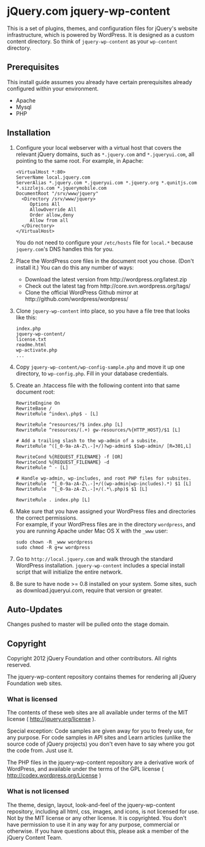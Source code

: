# jQuery.com jquery-wp-content

This is a set of plugins, themes, and configuration files for jQuery's website infrastructure, which is powered by WordPress. It is designed as a custom content directory. So think of `jquery-wp-content` as your `wp-content` directory.

## Prerequisites 

This install guide assumes you already have certain prerequisites already configured within your environment.

* Apache
* Mysql
* PHP

## Installation

1. Configure your local webserver with a virtual host that covers the relevant jQuery domains, such as `*.jquery.com` and `*.jqueryui.com`, all pointing to the same root. For example, in Apache:

    ```
    <VirtualHost *:80>
    ServerName local.jquery.com
    ServerAlias *.jquery.com *.jqueryui.com *.jquery.org *.qunitjs.com *.sizzlejs.com *.jquerymobile.com
    DocumentRoot "/srv/www/jquery"
      <Directory /srv/www/jquery>
         Options All
         AllowOverride All
         Order allow,deny
         Allow from all
      </Directory>
    </VirtualHost>
    ```

    You do not need to configure your `/etc/hosts` file for `local.*` because `jquery.com`'s DNS handles this for you.

1. Place the WordPress core files in the document root you chose. (Don't install it.) You can do this any number of ways:

    <ul>
      <li>Download the latest version from http://wordpress.org/latest.zip</li>
      <li>Check out the latest tag from http://core.svn.wordpress.org/tags/</li>
      <li>Clone the official WordPress Github mirror at http://github.com/wordpress/wordpress/</li>
    </ul>

1. Clone `jquery-wp-content` into place, so you have a file tree that looks like this:

    ```
    index.php
    jquery-wp-content/
    license.txt
    readme.html
    wp-activate.php
    ...
    ```

1. Copy `jquery-wp-content/wp-config-sample.php` and move it up one directory, to `wp-config.php`. Fill in your database credentials.

1. Create an .htaccess file with the following content into that same document root:

    ```
    RewriteEngine On
    RewriteBase /
    RewriteRule ^index\.php$ - [L]

    RewriteRule ^resources/?$ index.php [L]
    RewriteRule ^resources/(.+) gw-resources/%{HTTP_HOST}/$1 [L]

    # Add a trailing slash to the wp-admin of a subsite.
    RewriteRule ^([_0-9a-zA-Z\.-]+/)?wp-admin$ $1wp-admin/ [R=301,L]

    RewriteCond %{REQUEST_FILENAME} -f [OR]
    RewriteCond %{REQUEST_FILENAME} -d
    RewriteRule ^ - [L]

    # Handle wp-admin, wp-includes, and root PHP files for subsites.
    RewriteRule  ^[_0-9a-zA-Z\.-]+/((wp-admin|wp-includes).*) $1 [L]
    RewriteRule  ^[_0-9a-zA-Z\.-]+/(.*\.php)$ $1 [L]

    RewriteRule . index.php [L]
    ```
1. Make sure that you have assigned your WordPress files and directories the correct permissions.  
For example, if your WordPress files are in the directory ```wordpress```, and you are running Apache under Mac OS X with the ```_www``` user:
    ```
    sudo chown -R _www wordpress
    sudo chmod -R g+w wordpress
    ```

1. Go to `http://local.jquery.com` and walk through the standard WordPress installation. `jquery-wp-content` includes a special install script that will initialize the entire network.

1. Be sure to have node >= 0.8 installed on your system.  Some sites, such as download.jqueryui.com, require that version or greater.

## Auto-Updates
Changes pushed to master will be pulled onto the stage domain.

## Copyright

Copyright 2012 jQuery Foundation and other contributors. All rights reserved.

The jquery-wp-content repository contains themes for rendering all jQuery Foundation web sites.

### What is licensed

The contents of these web sites are all available under terms of the MIT license ( http://jquery.org/license ).

Special exception: Code samples are given away for you to freely use, for any purpose. For code samples in API sites
and Learn articles (unlike the source code of jQuery projects) you don't even have to say where you got the code from.
Just use it.

The PHP files in the jquery-wp-content repository are a derivative work of WordPress, and available under the
terms of the GPL license ( http://codex.wordpress.org/License )

### What is not licensed

The theme, design, layout, look-and-feel of the jquery-wp-content repository, including all html, css, images, and
icons, is not licensed for use. Not by the MIT license or any other license. It is copyrighted. You don't have
permission to use it in any way for any purpose, commercial or otherwise. If you have questions about this, please
ask a member of the jQuery Content Team.
